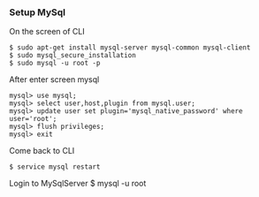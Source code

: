 ### Setup MySql
On the screen of CLI  

	$ sudo apt-get install mysql-server mysql-common mysql-client
	$ sudo mysql_secure_installation
	$ sudo mysql -u root -p
	
After enter screen mysql  

	mysql> use mysql;
	mysql> select user,host,plugin from mysql.user;
	mysql> update user set plugin='mysql_native_password' where user='root';
	mysql> flush privileges;
	mysql> exit
	
Come back to CLI  

	$ service mysql restart

Login to MySqlServer
  $ mysql -u root
